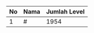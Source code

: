 | No | Nama            | Jumlah Level |
|----|-----------------|--------------|
| 1  | #    |    1954        |

